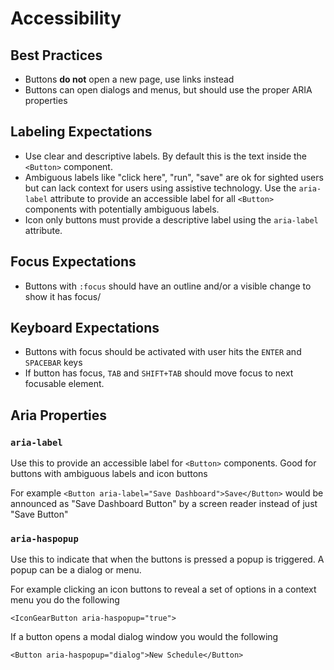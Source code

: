 # Accessibility



## Best Practices
- Buttons **do not** open a new page, use links instead
- Buttons can open dialogs and menus, but should use the proper ARIA properties

## Labeling Expectations
- Use clear and descriptive labels. By default this is the text inside the `<Button>` component.
- Ambiguous labels like "click here", "run", "save" are ok for sighted users but can lack context for users using assistive technology. Use the `aria-label` attribute to provide an accessible label for all `<Button>` components with potentially ambiguous labels.
- Icon only buttons must provide a descriptive label using the `aria-label` attribute.

## Focus Expectations

- Buttons with `:focus` should have an outline and/or a visible change to show it has focus/

## Keyboard Expectations

- Buttons with focus should be activated with user hits the `ENTER` and `SPACEBAR` keys
- If button has focus, `TAB` and `SHIFT+TAB` should move focus to next focusable element.

## Aria Properties

### `aria-label`
Use this to provide an accessible label for `<Button>` components. Good for buttons with ambiguous labels and icon buttons

For example `<Button aria-label="Save Dashboard">Save</Button>` would be announced as "Save Dashboard Button" by a screen reader instead of just "Save Button"

### `aria-haspopup`
Use this to indicate that when the buttons is pressed a popup is triggered. A popup can be a dialog or menu.

For example clicking an icon buttons to reveal a set of options in a context menu you do the following

```
<IconGearButton aria-haspopup="true">
```

If a button opens a modal dialog window you would the following

```
<Button aria-haspopup="dialog">New Schedule</Button>
```


